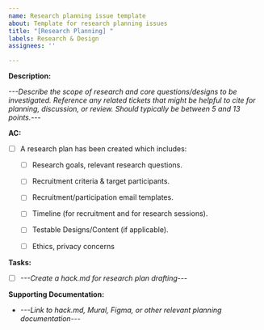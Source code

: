```yaml
---
name: Research planning issue template
about: Template for research planning issues
title: "[Research Planning] "
labels: Research & Design
assignees: ''

---
```


**Description:**

*---Describe the scope of research and core questions/designs to be investigated. Reference any related tickets that might be helpful to cite for planning, discussion, or review. Should typically be between 5 and 13 points.---*

**AC:**
- [ ] A research plan has been created which includes:
    - [ ] Research goals, relevant research questions.
    - [ ] Recruitment criteria & target participants.
    - [ ] Recruitment/participation email templates.
    - [ ] Timeline (for recruitment and for research sessions).
    - [ ] Testable Designs/Content (if applicable).

  - [ ] Ethics, privacy concerns 


**Tasks:**
- [ ] *---Create a hack.md for research plan drafting---*

**Supporting Documentation:**
- *---Link to hack.md, Mural, Figma, or other relevant planning documentation---*
